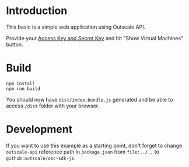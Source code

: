 # Introduction

This basic is a simple web application using Outscale API.

Provide your [Access Key and Secret Key](https://docs.outscale.com/en/userguide/Managing-Your-Access-Keys.html) and hit "Show Virtual Machines" button.


# Build

```
npm install
npm run build
```

You should now have `dist/index.bundle.js` generated and be able to access `/dist` folder with your browser.

# Development

If you want to use this example as a starting point, don't forget to change `outscale-api` reference path in `package.json` from `file:../..` to `github:outscale/osc-sdk-js`.